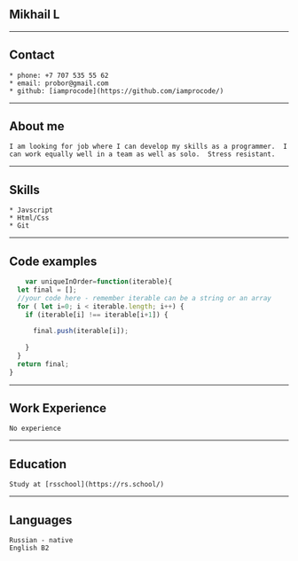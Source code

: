 



## Mikhail L  
	
********
## Contact  
	* phone: +7 707 535 55 62
	* email: probor@gmail.com
	* github: [iamprocode](https://github.com/iamprocode/)  

 ********
## About me

	I am looking for job where I can develop my skills as a programmer.  I can work equally well in a team as well as solo.  Stress resistant.

*********

## Skills 
	* Javscript
	* Html/Css
	* Git
	
*********

## Code examples 
```javascript
	var uniqueInOrder=function(iterable){
  let final = [];
  //your code here - remember iterable can be a string or an array
  for ( let i=0; i < iterable.length; i++) {
    if (iterable[i] !== iterable[i+1]) {
      
      final.push(iterable[i]);
      
    }
  }
  return final;
}
```

*********

## Work Experience

	No experience

*********	

## Education 

	Study at [rsschool](https://rs.school/)
	
*********

## Languages

	Russian - native  
	English B2
	


	
	
	